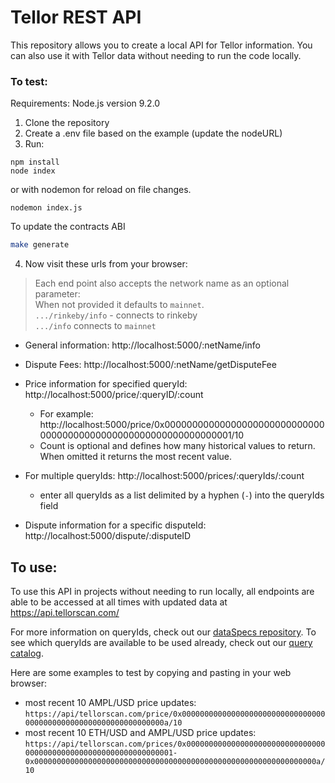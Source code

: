 # Tellor REST API
This repository allows you to create a local API for Tellor information. You can also use it with Tellor data without needing to run the code locally. 

### To test:

Requirements: Node.js version 9.2.0

1. Clone the repository
2. Create a .env file based on the example (update the nodeURL)
3. Run:

```node
npm install
node index
```
or with nodemon for reload on file changes.
```
nodemon index.js
```

To update the contracts ABI
```bash
make generate
```

4. Now visit these urls from your browser:
 >Each end point also accepts the network name as an optional parameter:<br/>
 When not provided it defaults to `mainnet`.<br/>
 `.../rinkeby/info` - connects to rinkeby <br/>
`.../info` connects to `mainnet`

* General information:		http://localhost:5000/:netName/info
* Dispute Fees:		http://localhost:5000/:netName/getDisputeFee
* Price information for specified queryId: http://localhost:5000/price/:queryID/:count
    * For example: http://localhost:5000/price/0x0000000000000000000000000000000000000000000000000000000000000001/10
    * Count is optional and defines how many historical values to return. When omitted it returns the most recent value.

* For multiple queryIds: http://localhost:5000/prices/:queryIds/:count
  * enter all queryIds as a list delimited by a hyphen (`-`) into the queryIds field
* Dispute information for a specific disputeId:  http://localhost:5000/dispute/:disputeID

## To use:

To use this API in projects without needing to run locally, all endpoints are able to be accessed at all times with updated data at https://api.tellorscan.com/

For more information on queryIds, check out our [dataSpecs repository](https://github.com/tellor-io/dataSpecs). To see which queryIds are available to be used already, check out our [query catalog](https://github.com/tellor-io/dataSpecs/blob/main/catalog.md).

Here are some examples to test by copying and pasting in your web browser:
* most recent 10 AMPL/USD price updates: `https://api/tellorscan.com/price/0x000000000000000000000000000000000000000000000000000000000000000a/10`
* most recent 10 ETH/USD and AMPL/USD price updates: `https://api/tellorscan.com/prices/0x0000000000000000000000000000000000000000000000000000000000000001-0x000000000000000000000000000000000000000000000000000000000000000a/10`

